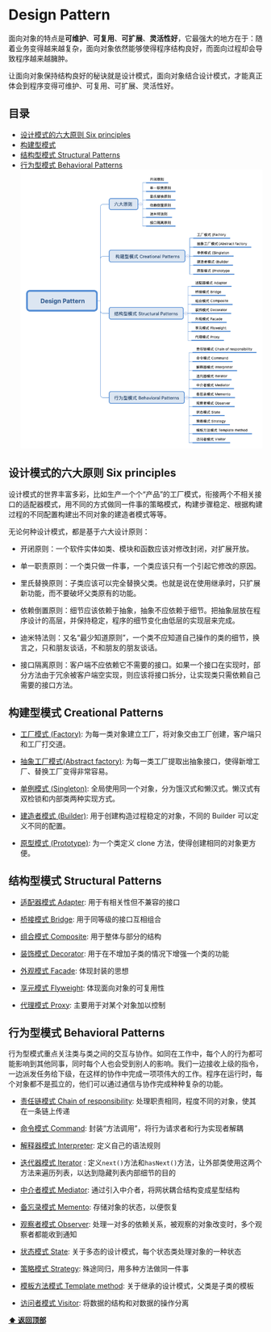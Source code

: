 # Design Pattern


面向对象的特点是**可维护**、**可复用**、**可扩展**、**灵活性好**，它最强大的地方在于：随着业务变得越来越复杂，面向对象依然能够使得程序结构良好，而面向过程却会导致程序越来越臃肿。

让面向对象保持结构良好的秘诀就是设计模式，面向对象结合设计模式，才能真正体会到程序变得可维护、可复用、可扩展、灵活性好。

## 目录
* [设计模式的六大原则 Six principles](设计模式的六大原则-Six-principles)
* [构建型模式](#构建型模式)
* [结构型模式 Structural Patterns](#结构型模式-Structural-Patterns)
* [行为型模式 Behavioral Patterns](#行为型模式-Behavioral-Patterns)
![image](images/Design_Pattern.png)

## 设计模式的六大原则 Six principles

设计模式的世界丰富多彩，比如生产一个个“产品”的工厂模式，衔接两个不相关接口的适配器模式，用不同的方式做同一件事的策略模式，构建步骤稳定、根据构建过程的不同配置构建出不同对象的建造者模式等等。

无论何种设计模式，都是基于六大设计原则：
- 开闭原则：一个软件实体如类、模块和函数应该对修改封闭，对扩展开放。

- 单一职责原则：一个类只做一件事，一个类应该只有一个引起它修改的原因。

- 里氏替换原则：子类应该可以完全替换父类。也就是说在使用继承时，只扩展新功能，而不要破坏父类原有的功能。

- 依赖倒置原则：细节应该依赖于抽象，抽象不应依赖于细节。把抽象层放在程序设计的高层，并保持稳定，程序的细节变化由低层的实现层来完成。

- 迪米特法则：又名“最少知道原则”，一个类不应知道自己操作的类的细节，换言之，只和朋友谈话，不和朋友的朋友谈话。

- 接口隔离原则：客户端不应依赖它不需要的接口。如果一个接口在实现时，部分方法由于冗余被客户端空实现，则应该将接口拆分，让实现类只需依赖自己需要的接口方法。

## 构建型模式 Creational Patterns

- [工厂模式 (Factory)](factory/README.md):
    为每一类对象建立工厂，将对象交由工厂创建，客户端只和工厂打交道。

- [抽象工厂模式(Abstract factory)](factory/README.md):
    为每一类工厂提取出抽象接口，使得新增工厂、替换工厂变得非常容易。

- [单例模式 (Singleton)](singleton/README.md):
    全局使用同一个对象，分为饿汉式和懒汉式。懒汉式有双检锁和内部类两种实现方式。

- [建造者模式 (Builder)](builder/README.md):
    用于创建构造过程稳定的对象，不同的 Builder 可以定义不同的配置。

- [原型模式 (Prototype)](prototype/README.md):
    为一个类定义 clone 方法，使得创建相同的对象更方便。


## 结构型模式 Structural Patterns

- [适配器模式 Adapter]():
    用于有相关性但不兼容的接口

- [桥接模式 Bridge]():
    用于同等级的接口互相组合

- [组合模式 Composite]():
    用于整体与部分的结构

- [装饰模式 Decorator](decorator/README.md):
    用于在不增加子类的情况下增强一个类的功能

- [外观模式 Facade]():
    体现封装的思想

- [享元模式 Flyweight]():
    体现面向对象的可复用性

- [代理模式 Proxy](proxy/README.md):
    主要用于对某个对象加以控制


## 行为型模式 Behavioral Patterns
行为型模式重点关注类与类之间的交互与协作。如同在工作中，每个人的行为都可能影响到其他同事，同时每个人也会受到别人的影响。我们一边接收上级的指令，一边派发任务给下级，在这样的协作中完成一项项伟大的工作。程序在运行时，每个对象都不是孤立的，他们可以通过通信与协作完成种种复杂的功能。

- [责任链模式 Chain of responsibility]():
    处理职责相同，程度不同的对象，使其在一条链上传递

- [命令模式 Command]():
    封装“方法调用”，将行为请求者和行为实现者解耦

- [解释器模式 Interpreter]():
    定义自己的语法规则

- [迭代器模式 Iterator]() :
    定义`next()`方法和`hasNext()`方法，让外部类使用这两个方法来遍历列表，以达到隐藏列表内部细节的目的

- [中介者模式 Mediator]():
    通过引入中介者，将网状耦合结构变成星型结构

- [备忘录模式 Memento]():
    存储对象的状态，以便恢复

- [观察者模式 Observer]():
    处理一对多的依赖关系，被观察的对象改变时，多个观察者都能收到通知

- [状态模式 State]():
    关于多态的设计模式，每个状态类处理对象的一种状态

- [策略模式 Strategy]():
    殊途同归，用多种方法做同一件事

- [模板方法模式 Template method]():
    关于继承的设计模式，父类是子类的模板

- [访问者模式 Visitor]():
    将数据的结构和对数据的操作分离




**[⬆ 返回顶部](#目录)**